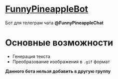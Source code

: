 # [FunnyPineappleBot](https://t.me/FunnyPineappleBot)

Бот для телеграм чата **@FunnyPineappleChat**

# Основные возможности
- Генерация текста
- Преобразование изображения в `.gif` формат

**Данного бота нельзя добавить в другую группу**
